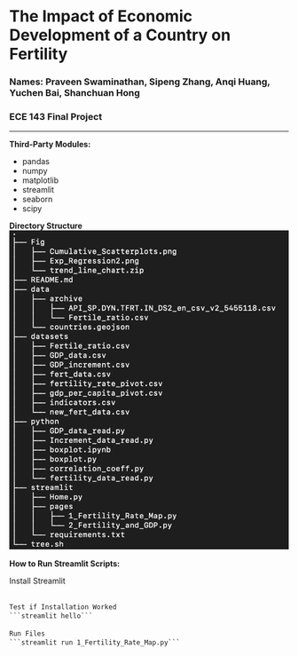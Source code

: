 # The Impact of Economic Development of a Country on Fertility 
### Names: Praveen Swaminathan, Sipeng Zhang, Anqi Huang, Yuchen Bai, Shanchuan Hong
### ECE 143 Final Project

------

**Third-Party Modules:**

- pandas
- numpy
- matplotlib
- streamlit
- seaborn
- scipy

**Directory Structure**
![](Tree.png)

**How to Run Streamlit Scripts:**

Install Streamlit
~~~pip install streamlit~~~

Test if Installation Worked
```streamlit hello```

Run Files
```streamlit run 1_Fertility_Rate_Map.py```

